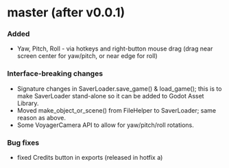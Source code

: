 # master (after v0.0.1)

### Added
* Yaw, Pitch, Roll - via hotkeys and right-button mouse drag (drag near screen center for yaw/pitch, or near edge for roll)

### Interface-breaking changes
* Signature changes in SaverLoader.save_game() & load_game(); this is to make SaverLoader stand-alone so it can be added to Godot Asset Library.
* Moved make_object_or_scene() from FileHelper to SaverLoader; same reason as above.
* Some VoyagerCamera API to allow for yaw/pitch/roll rotations.

### Bug fixes
* fixed Credits button in exports (released in hotfix a)
